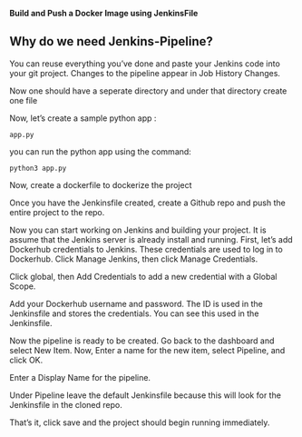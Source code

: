 **Build and Push a Docker Image using JenkinsFile**

## Why do we need Jenkins-Pipeline?

You can reuse everything you’ve done and paste your Jenkins code into your git project. Changes to the pipeline appear in Job History Changes.

Now one should have a seperate directory and under that directory create one file 

Now, let’s create a sample python app :

```
app.py
```
you can run the python app using the command:

```
python3 app.py
```
Now, create a dockerfile to dockerize the project

Once you have the Jenkinsfile created, create a Github repo and push the entire project to the repo.

Now you can start working on Jenkins and building your project. It is assume that the Jenkins server is already install and running. First, let’s add Dockerhub credentials to Jenkins. These credentials are used to log in to Dockerhub. Click Manage Jenkins, then click Manage Credentials.

Click global, then Add Credentials to add a new credential with a Global Scope.

Add your Dockerhub username and password. The ID is used in the Jenkinsfile and stores the credentials. You can see this used in the Jenkinsfile.

Now the pipeline is ready to be created. Go back to the dashboard and select New Item. Now, Enter a name for the new item, select Pipeline, and click OK.

Enter a Display Name for the pipeline.

Under Pipeline leave the default Jenkinsfile because this will look for the Jenkinsfile in the cloned repo.

That’s it, click save and the project should begin running immediately.